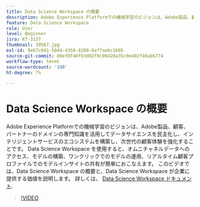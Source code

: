```yaml
---
title: Data Science Workspace の概要
description: Adobe Experience Platformでの機械学習のビジョンは、Adobe製品、顧客、パートナーのドメインの専門知識を活用してデータサイエンスを民主化し、インテリジェントサービスのエコシステムを構築し、次世代の顧客体験を強化することです。 Data Science Workspace を使用すると、オムニチャネルデータへのアクセス、モデルの構築、ワンクリックでのモデルの運用、リアルタイム顧客プロファイルでのモデルインサイトの共有が簡単におこなえます。 このビデオでは、Data Science Workspace の概要と、Data Science Workspace が企業に提供する価値を説明します。
feature: Data Science Workspace
role: User
level: Beginner
jira: KT-3137
thumbnail: 30567.jpg
exl-id: 9e67c041-50d4-4358-8200-6effaebc1b05
source-git-commit: 00ef0f40fb3d82f0c06428a35c0e402f46ab6774
workflow-type: tm+mt
source-wordcount: '198'
ht-degree: 7%

---
```


# Data Science Workspace の概要

Adobe Experience Platformでの機械学習のビジョンは、Adobe製品、顧客、パートナーのドメインの専門知識を活用してデータサイエンスを民主化し、インテリジェントサービスのエコシステムを構築し、次世代の顧客体験を強化することです。 Data Science Workspace を使用すると、オムニチャネルデータへのアクセス、モデルの構築、ワンクリックでのモデルの運用、リアルタイム顧客プロファイルでのモデルインサイトの共有が簡単におこなえます。 このビデオでは、Data Science Workspace の概要と、Data Science Workspace が企業に提供する価値を説明します。 詳しくは、 [Data Science Workspace ドキュメント](https://experienceleague.adobe.com/docs/experience-platform/data-science-workspace/home.html?lang=ja).

>[!VIDEO](https://video.tv.adobe.com/v/30567?learn=on)
